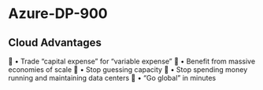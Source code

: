 # Azure-DP-900

## Cloud Advantages
:small_orange_diamond: •	Trade “capital expense” for “variable expense”
:small_orange_diamond: •	Benefit from massive economies of scale
:small_orange_diamond: •	Stop guessing capacity
:small_orange_diamond: •	Stop spending money running and maintaining data centers
:small_orange_diamond: •	“Go global” in minutes
